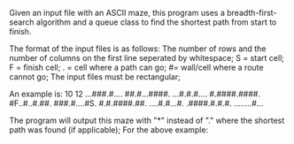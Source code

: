 Given an input file with an ASCII maze, this program uses a breadth-first-search algorithm and a queue class to find the shortest path from start to finish. 

The format of the input files is as follows:
The number of rows and the number of columns on the first line seperated by whitespace;
S = start cell;
F = finish cell;
. = cell where a path can go;
#= wall/cell where a route cannot go;
The input files must be rectangular;

An example is:
10 12
...###.#.... 
##.#...####.
...#.#.#....
#.####.####.
#F..#..#.##.
###.#....#S.
#.#.####.##.
....#.#...#.
.####.#.#.#.
........#...


The program will output this maze with "*" instead of "." where the shortest path was found (if applicable);
For the above example:


